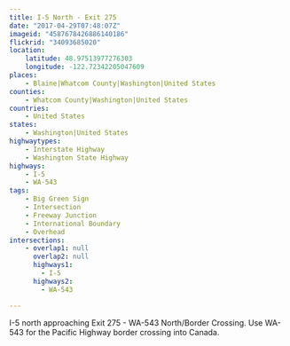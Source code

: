 ```yaml
---
title: I-5 North - Exit 275
date: "2017-04-29T07:48:07Z"
imageid: "4587678426886140186"
flickrid: "34093685020"
location:
    latitude: 48.97513977276303
    longitude: -122.72342205047609
places:
    - Blaine|Whatcom County|Washington|United States
counties:
    - Whatcom County|Washington|United States
countries:
    - United States
states:
    - Washington|United States
highwaytypes:
    - Interstate Highway
    - Washington State Highway
highways:
    - I-5
    - WA-543
tags:
    - Big Green Sign
    - Intersection
    - Freeway Junction
    - International Boundary
    - Overhead
intersections:
    - overlap1: null
      overlap2: null
      highways1:
        - I-5
      highways2:
        - WA-543

---
```

I-5 north approaching Exit 275 - WA-543 North/Border Crossing.  Use WA-543 for the Pacific Highway border crossing into Canada.  